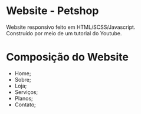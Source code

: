 # Website - Petshop
Website responsivo feito em HTML/SCSS/Javascript.</br>
Construído por meio de um tutorial do Youtube.

# Composição do Website

* Home;
* Sobre;
* Loja;
* Serviços;
* Planos;
* Contato; 